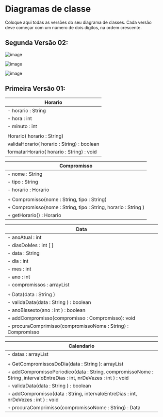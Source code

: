 # Diagramas de classe
Coloque aqui todas as versões do seu diagrama de classes. Cada versão deve começar com um número de dois dígitos, na ordem crescente.

## Segunda Versão 02:

![image](https://user-images.githubusercontent.com/90854583/189373133-d943d04c-57c2-4488-9228-9ee0baf970d9.png)

![image](https://user-images.githubusercontent.com/90854173/186149622-92edafc6-59d7-4c6e-a479-e50b2786207c.png)

![image](https://user-images.githubusercontent.com/109962972/186505264-053a84e8-046f-4778-be6a-727ff10145c5.jpeg)


## Primeira Versão 01:

| Horario |              
| ---- |
| - horario : String |
| - hora : int |
| - minuto : int |
||
| Horario( horario : String)  |
| validaHorario( horario : String) : boolean |
| formatarHorario( horario : String) : void |

| Compromisso |              
| ---- |
| - nome : String |
| - tipo : String |
| - horario : Horario |
||
| + Compromisso(nome : String, tipo : String) |
| + Compromisso(nome : String, tipo : String, horario : String ) |
| + getHorario() : Horario |

| Data |              
| ---- |
| - anoAtual : int |
| - diasDoMes : int [ ]|
| - data : String |
| - dia : int |
| - mes : int |
| - ano : int |
| - compromissos : arrayList<Compromisso> |
||
| + Data(data : String )|
| - validaData(data : String ) : boolean |
| - anoBissexto(ano : int ) : boolean |
| + addCompromisso(compromisso : Compromisso): void |
| - procuraComprimisso(compromissoNome : String) : Compromisso |

| Calendario |              
| ---- |
| - datas : arrayList<Data> |
||
| + GetCompromissosDoDia(data : String ): arrayList<Compromisso>|
| + addCompromissoPeriodico(data : String, compromissoNome : String ,intervaloEntreDias : int, nrDeVezes : int ) : void|
| - validaData(data : String ) : boolean |
| + addCompromisso(data : String, intervaloEntreDias : int, nrDeVezes : int ) : void|
| + procuraComprimisso(compromissoNome : String) : Data |

